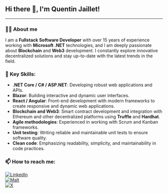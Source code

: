 <h2> Hi there 👋, I'm Quentin Jaillet! </h2>
<hr />

### 🧑‍💻 About me
I am a **Fullstack Software Developer** with over 15 years of experience working with **Microsoft .NET** technologies, and I am deeply passionate about **Blockchain** and **Web3** development. I constantly explore innovative decentralized solutions and stay up-to-date with the latest trends in the field.

### 💼 Key Skills:
- **.NET Core / C# / ASP.NET**: Developing robust web applications and APIs.
- **Blazor**: Building interactive and dynamic user interfaces.
- **React / Angular**: Front-end development with modern frameworks to create responsive and dynamic web applications.
- **Blockchain and Web3**: Smart contract development and integration with Ethereum and other decentralized platforms using **Truffle** and **Hardhat**.
- **Agile methodologies**: Experienced in working with Scrum and Kanban frameworks.
- **Unit testing**: Writing reliable and maintainable unit tests to ensure software quality.
- **Clean code**: Emphasizing readability, simplicity, and maintainability in code practices.

### 📫 How to reach me:
[![LinkedIn](https://img.shields.io/badge/LinkedIn-quentinjaillet-blue)](https://www.linkedin.com/in/quentinjaillet/)
<br />[![Malt](https://img.shields.io/badge/Malt-quentinjaillet-orange)](https://www.malt.fr/profile/quentinjaillet)
<br />[![X](https://img.shields.io/badge/X-@JailletQuentin-1DA1F2)](https://x.com/JailletQuentin)
